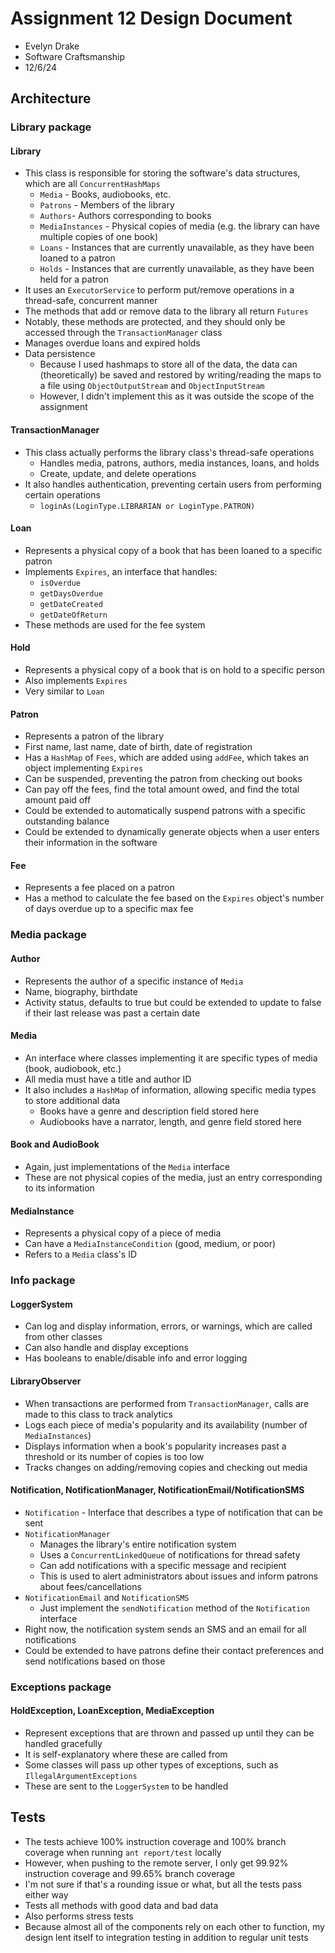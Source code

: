 # Assignment 12 Design Document
- Evelyn Drake
- Software Craftsmanship
- 12/6/24
## Architecture
### Library package
#### Library
- This class is responsible for storing the software's data structures, which are all `ConcurrentHashMaps`
  - `Media` - Books, audiobooks, etc.
  - `Patrons` - Members of the library
  - `Authors`- Authors corresponding to books
  - `MediaInstances` - Physical copies of media (e.g. the library can have multiple copies of one book)
  - `Loans` - Instances that are currently unavailable, as they have been loaned to a patron
  - `Holds` - Instances that are currently unavailable, as they have been held for a patron
- It uses an `ExecutorService` to perform put/remove operations in a thread-safe, concurrent manner
- The methods that add or remove data to the library all return `Futures`
- Notably, these methods are protected, and they should only be accessed through the `TransactionManager` class
- Manages overdue loans and expired holds
- Data persistence
  - Because I used hashmaps to store all of the data, the data can (theoretically) be saved and restored by writing/reading the maps to a file using `ObjectOutputStream` and `ObjectInputStream`
  - However, I didn't implement this as it was outside the scope of the assignment
#### TransactionManager
- This class actually performs the library class's thread-safe operations
  - Handles media, patrons, authors, media instances, loans, and holds
  - Create, update, and delete operations
- It also handles authentication, preventing certain users from performing certain operations
  - `loginAs(LoginType.LIBRARIAN or LoginType.PATRON)`
#### Loan
- Represents a physical copy of a book that has been loaned to a specific patron
- Implements `Expires`, an interface that handles:
  - `isOverdue`
  - `getDaysOverdue`
  - `getDateCreated`
  - `getDateOfReturn`
- These methods are used for the fee system
#### Hold
- Represents a physical copy of a book that is on hold to a specific person
- Also implements `Expires`
- Very similar to `Loan`
#### Patron
- Represents a patron of the library
- First name, last name, date of birth, date of registration
- Has a `HashMap` of `Fees`, which are added using `addFee`, which takes an object implementing `Expires`
- Can be suspended, preventing the patron from checking out books
- Can pay off the fees, find the total amount owed, and find the total amount paid off
- Could be extended to automatically suspend patrons with a specific outstanding balance
- Could be extended to dynamically generate objects when a user enters their information in the software
#### Fee
- Represents a fee placed on a patron
- Has a method to calculate the fee based on the `Expires` object's number of days overdue up to a specific max fee
### Media package
#### Author
- Represents the author of a specific instance of `Media`
- Name, biography, birthdate
- Activity status, defaults to true but could be extended to update to false if their last release was past a certain date
#### Media
- An interface where classes implementing it are specific types of media (book, audiobook, etc.)
- All media must have a title and author ID
- It also includes a `HashMap` of information, allowing specific media types to store additional data
  - Books have a genre and description field stored here
  - Audiobooks have a narrator, length, and genre field stored here
#### Book and AudioBook
- Again, just implementations of the `Media` interface
- These are not physical copies of the media, just an entry corresponding to its information
#### MediaInstance
- Represents a physical copy of a piece of media
- Can have a `MediaInstanceCondition` (good, medium, or poor)
- Refers to a `Media` class's ID
### Info package
#### LoggerSystem
- Can log and display information, errors, or warnings, which are called from other classes
- Can also handle and display exceptions
- Has booleans to enable/disable info and error logging
#### LibraryObserver
- When transactions are performed from `TransactionManager`, calls are made to this class to track analytics
- Logs each piece of media's popularity and its availability (number of `MediaInstances`)
- Displays information when a book's popularity increases past a threshold or its number of copies is too low
- Tracks changes on adding/removing copies and checking out media
#### Notification, NotificationManager, NotificationEmail/NotificationSMS
- `Notification` - Interface that describes a type of notification that can be sent
- `NotificationManager`
  - Manages the library's entire notification system
  - Uses a `ConcurrentLinkedQueue` of notifications for thread safety
  - Can add notifications with a specific message and recipient
  - This is used to alert administrators about issues and inform patrons about fees/cancellations
- `NotificationEmail` and `NotificationSMS`
  - Just implement the `sendNotification` method of the `Notification` interface
- Right now, the notification system sends an SMS and an email for all notifications
- Could be extended to have patrons define their contact preferences and send notifications based on those
### Exceptions package
#### HoldException, LoanException, MediaException
- Represent exceptions that are thrown and passed up until they can be handled gracefully
- It is self-explanatory where these are called from
- Some classes will pass up other types of exceptions, such as `IllegalArgumentExceptions`
- These are sent to the `LoggerSystem` to be handled
## Tests
- The tests achieve 100% instruction coverage and 100% branch coverage when running `ant report/test` locally
- However, when pushing to the remote server, I only get 99.92% instruction coverage and 99.65% branch coverage
- I'm not sure if that's a rounding issue or what, but all the tests pass either way
- Tests all methods with good data and bad data
- Also performs stress tests
- Because almost all of the components rely on each other to function, my design lent itself to integration testing in addition to regular unit tests
